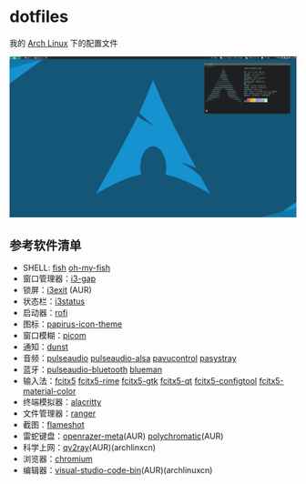 # dotfiles

我的 [Arch Linux](https://www.archlinux.org/) 下的配置文件

![screenshot](Pictures/screenshot.webp)

## 参考软件清单
- SHELL: [fish](https://www.archlinux.org/packages/?q=fish) [oh-my-fish](https://github.com/oh-my-fish/oh-my-fish)
- 窗口管理器：[i3-gap](https://www.archlinux.org/packages/?q=i3-gaps)
- 锁屏：[i3exit](https://aur.archlinux.org/packages/K=i3exit) (AUR)
- 状态栏：[i3status](https://www.archlinux.org/packages/?q=i3status)
- 启动器：[rofi](https://www.archlinux.org/packages/?q=rofi)
- 图标：[papirus-icon-theme](https://www.archlinux.org/packages/?q=papirus-icon-theme)
- 窗口模糊：[picom](https://www.archlinux.org/packages/?q=picom)
- 通知：[dunst](https://www.archlinux.org/packages/?q=dunst)
- 音频：[pulseaudio](https://www.archlinux.org/packages/?q=pulseaudio) [pulseaudio-alsa](https://www.archlinux.org/packages/?q=pulseaudio-alsa) [pavucontrol](https://www.archlinux.org/packages/?q=pavucontrol) [pasystray](https://www.archlinux.org/packages/?q=pasystray)
- 蓝牙：[pulseaudio-bluetooth](https://www.archlinux.org/packages/?q=pulseaudio-bluetooth) [blueman](https://www.archlinux.org/packages/?q=blueman)
- 输入法：[fcitx5](https://www.archlinux.org/packages/?q=fcitx5) [fcitx5-rime](https://www.archlinux.org/packages/?q=fcitx5-rime) [fcitx5-gtk](https://www.archlinux.org/packages/?q=fcitx5-gtk) [fcitx5-qt](https://www.archlinux.org/packages/?q=fcitx5-qt) [fcitx5-configtool](https://www.archlinux.org/packages/?q=fcitx5-configtool) [fcitx5-material-color](https://www.archlinux.org/packages/?q=fcitx5-material-color)
- 终端模拟器：[alacritty](https://www.archlinux.org/packages/?q=alacritty)
- 文件管理器：[ranger](https://www.archlinux.org/packages/?q=ranger)
- 截图：[flameshot](https://www.archlinux.org/packages/?q=flameshot)
- 雷蛇键盘：[openrazer-meta](https://aur.archlinux.org/packages/openrazer-meta)(AUR) [polychromatic](https://aur.archlinux.org/packages/polychromatic)(AUR)
- 科学上网：[qv2ray](https://aur.archlinux.org/packages/qv2ray)(AUR)(archlinxcn)
- 浏览器：[chromium](https://www.archlinux.org/packages/?q=chromium)
- 编辑器：[visual-studio-code-bin](https://aur.archlinux.org/packages/visual-studio-code-bin)(AUR)(archlinuxcn)
